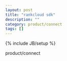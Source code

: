 ```yaml
---
layout: post
title: "rankcloud sdk"
description: ""
category: product/connect
tags: []
---
```

{% include JB/setup %}

product/connect
